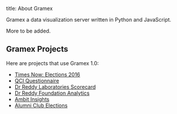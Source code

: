title: About Gramex

Gramex a data visualization server written in Python and JavaScript.

More to be added.

## Gramex Projects

Here are projects that use Gramex 1.0:

- [Times Now: Elections 2016](http://code.gramener.com/nikhil.kabbin/times-now)
- [QCI Questionnaire](http://code.gramener.com/fibinse/qci-questionnaire)
- [Dr Reddy Laboratories Scorecard](http://code.gramener.com/vijay.yellepeddi/DRL-ScoreCard)
- [Dr Reddy Foundation Analytics](http://code.gramener.com/vijay.yellepeddi/DRF_Analytics)
- [Ambit Insights](http://code.gramener.com/vivek.kumar/Ambit-Insights)
- [Alumni Club Elections](http://code.gramener.com/s.anand/alumni-club-elections)
